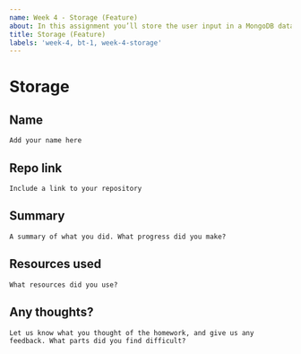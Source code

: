 ```yaml
---
name: Week 4 - Storage (Feature)
about: In this assignment you’ll store the user input in a MongoDB database.
title: Storage (Feature)
labels: 'week-4, bt-1, week-4-storage'
---
```


# Storage

## Name
`Add your name here`

## Repo link
`Include a link to your repository`

## Summary
`A summary of what you did. What progress did you make?`

## Resources used
`What resources did you use?`

## Any thoughts?
`Let us know what you thought of the homework, and give us any feedback. What parts did you find difficult?`
